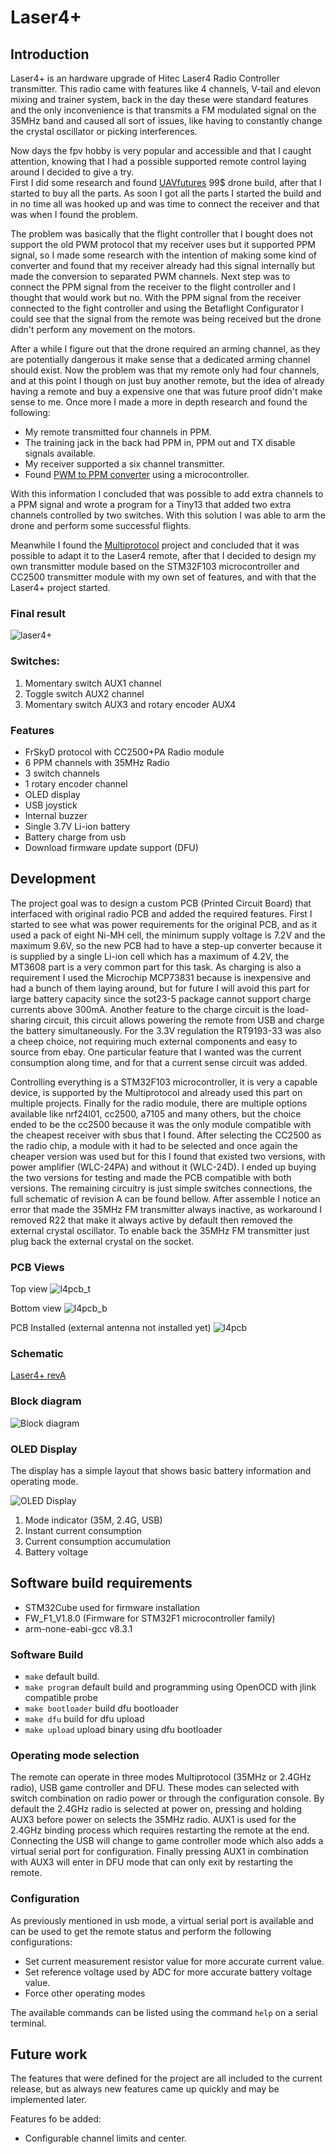 
# Laser4+

## Introduction

Laser4+ is an hardware upgrade of Hitec Laser4 Radio Controller transmitter. This radio came with features like 4 channels, V-tail and elevon mixing and trainer system, back in the day these were standard features and the only inconvenience is that transmits a FM modulated signal on the 35MHz band and caused all sort of issues, like having to constantly change the crystal oscillator or picking interferences.  

Now days the fpv hobby is very popular and accessible and that I caught attention, knowing that I had a possible supported remote control laying around I decided to give a try.  
First I did some research and found [UAVfutures](https://www.youtube.com/watch?v=Avp8MurmeEY) 99$ drone build, after that I started to buy all the parts. As soon I got all the parts I started the build and in no time all was hooked up and was time to connect the receiver and that was when I found the problem.  

The problem was basically that the flight controller that I bought does not support the old PWM protocol that my receiver uses but it supported PPM signal, so I made some research with the intention of making some kind of converter and found that my receiver already had this signal internally but made the conversion to separated PWM channels.
Next step was to connect the PPM signal from the receiver to the flight controller and I thought that would work but no. With the PPM signal from the receiver connected to the fight controller and using the Betaflight Configurator I could see that the signal from the remote was being received but the drone didn't perform any movement on the motors.

After a while I figure out that the drone required an arming channel, as they are potentially dangerous it make sense that a dedicated arming channel should exist. Now the problem was that my remote only had four channels, and at this point I though on just buy another remote, but the idea of already having a remote and buy a expensive one that was future proof didn't make sense to me.
Once more I made a more in depth research and found the following:  

- My remote transmitted four channels in PPM.  
- The training jack in the back had PPM in, PPM out and TX disable signals available.  
- My receiver supported a six channel transmitter.  
- Found [PWM to PPM converter](https://www.rcgroups.com/forums/showthread.php?1000132-DIY-Servo-Signal-%28PWM%29-to-PPM-Converter) using a microcontroller.  

With this information I concluded that was possible to add extra channels to a PPM signal and wrote a program for a Tiny13 that added two extra channels controlled by two switches. With this solution I was able to arm the drone and perform some successful flights.

Meanwhile I found the [Multiprotocol](https://github.com/pascallanger/DIY-Multiprotocol-TX-Module) project and concluded that it was possible to adapt it to the Laser4 remote, after that I decided to design my own transmitter module based on the STM32F103 microcontroller and CC2500 transmitter module with my own set of features, and with that the Laser4+ project started.

### Final result

![laser4+](/doc/laser4+.jpg)

### Switches:

1. Momentary switch AUX1 channel
1. Toggle switch AUX2 channel
1. Momentary switch AUX3 and rotary encoder AUX4

### Features

- FrSkyD protocol with CC2500+PA Radio module
- 6 PPM channels with 35MHz Radio
- 3 switch channels
- 1 rotary encoder channel
- OLED display
- USB joystick
- Internal buzzer
- Single 3.7V Li-ion battery
- Battery charge from usb
- Download firmware update support (DFU)

## Development

The project goal was to design a custom PCB (Printed Circuit Board) that interfaced with original radio PCB and added the required features. First I started to see what was power requirements for the original PCB, and as it used a pack of eight Ni-MH cell, the minimum supply voltage is 7.2V and the maximum 9.6V, so the new PCB had to have a step-up converter because it is supplied by a single Li-ion cell which has a maximum of 4.2V, the MT3608 part is a very common part for this task.
As charging is also a requirement I used the Microchip MCP73831 because is inexpensive and had a bunch of them laying around, but for future I will avoid this part for large battery capacity since the sot23-5 package cannot support charge currents above 300mA. Another feature to the charge circuit is the load-sharing circuit, this circuit allows powering the remote from USB and charge the battery simultaneously.
For the 3.3V regulation the RT9193-33 was also a cheep choice, not requiring much external components and easy to source from ebay. One particular feature that I wanted was the current consumption along time, and for that a current sense circuit was added.

Controlling everything is a STM32F103 microcontroller, it is very a capable device, is supported by the Multiprotocol and already used this part on multiple projects. Finally for the radio module, there are multiple options available like nrf24l01, cc2500, a7105 and many others, but the choice ended to be the cc2500 because it was the only module compatible with the cheapest receiver with sbus that I found.
After selecting the CC2500 as the radio chip, a module with it had to be selected and once again the cheaper version was used but for this I found that existed two versions, with power amplifier (WLC-24PA) and without it (WLC-24D). I ended up buying the two versions for testing and made the PCB compatible with both versions. The remaining circuitry is just simple switches connections, the full schematic of revision A can be found bellow. After assemble I notice an error that made the 35MHz FM transmitter always inactive, as workaround I removed R22 that make it always active by default then removed the external crystal oscillator. To enable back the 35MHz FM transmitter just plug back the external crystal on the socket.

### PCB Views

Top view
![l4pcb_t](/doc/l4pcb_top.jpg) 

Bottom view
![l4pcb_b](/doc/l4pcb_bottom.jpg)

PCB Installed (external antenna not installed yet)
![l4pcb](/doc/l4pcb.jpg)

### Schematic

[Laser4+ revA](/doc/Laser4+_revA_Schematic.PDF)

### Block diagram

![Block diagram](/doc/l4_bd.png)

### OLED Display

The display has a simple layout that shows basic battery information and operating mode.

![OLED Display](/doc/oled.jpg)

1. Mode indicator (35M, 2.4G, USB)
1. Instant current consumption
1. Current consumption accumulation
1. Battery voltage

## Software build requirements

- STM32Cube used for firmware installation
- FW_F1_V1.8.0  (Firmware for STM32F1 microcontroller family)
- arm-none-eabi-gcc v8.3.1

### Software Build

- `make`                default build.
- `make program`        default build and programming using OpenOCD with jlink compatible probe
- `make bootloader`     build dfu bootloader
- `make dfu`            build for dfu upload
- `make upload`         upload binary using dfu bootloader

### Operating mode selection

The remote can operate in three modes Multiprotocol (35MHz or 2.4GHz radio), USB game controller and DFU. These modes can selected with switch combination on radio power or through the configuration console.
By default the 2.4GHz radio is selected at power on, pressing and holding AUX3 before power on selects the 35MHz radio. AUX1 is used for the 2.4GHz binding process which requires restarting the remote at the end. Connecting the USB will change to game controller mode which also adds a virtual serial port for configuration. Finally pressing AUX1 in combination with AUX3 will enter in DFU mode that can only exit by restarting the remote.

### Configuration

As previously mentioned in usb mode, a virtual serial port is available and can be used to get the remote status and perform the following configurations:

- Set current measurement resistor value for more accurate current value.
- Set reference voltage used by ADC for more accurate battery voltage value.
- Force other operating modes

The available commands can be listed using the command `help` on a serial terminal.

## Future work

The features that were defined for the project are all included to the current release, but as always new features came up quickly and may be implemented later.

Features fo be added:

- Configurable channel limits and center.
